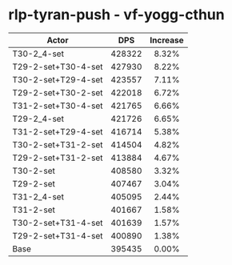 # rlp-tyran-push - vf-yogg-cthun
| Actor | DPS | Increase |
|---|:---:|:---:|
|T30-2_4-set|428322|8.32%|
|T29-2-set+T30-4-set|427930|8.22%|
|T30-2-set+T29-4-set|423557|7.11%|
|T29-2-set+T30-2-set|422018|6.72%|
|T31-2-set+T30-4-set|421765|6.66%|
|T29-2_4-set|421726|6.65%|
|T31-2-set+T29-4-set|416714|5.38%|
|T30-2-set+T31-2-set|414504|4.82%|
|T29-2-set+T31-2-set|413884|4.67%|
|T30-2-set|408580|3.32%|
|T29-2-set|407467|3.04%|
|T31-2_4-set|405095|2.44%|
|T31-2-set|401667|1.58%|
|T30-2-set+T31-4-set|401639|1.57%|
|T29-2-set+T31-4-set|400890|1.38%|
|Base|395435|0.00%|
